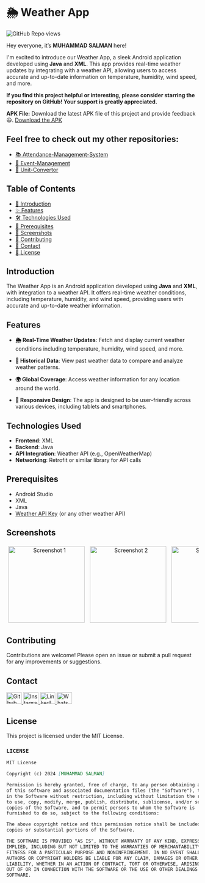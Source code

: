 # 🌦️ Weather App

![GitHub Repo views](https://komarev.com/ghpvc/?username=Salmanhy074&label=Repo%20views&color=blue&style=flat-square)

Hey everyone, it’s **MUHAMMAD SALMAN** here!

I'm excited to introduce our Weather App, a sleek Android application developed using **Java** and **XML**. This app provides real-time weather updates by integrating with a weather API, allowing users to access accurate and up-to-date information on temperature, humidity, wind speed, and more.

**If you find this project helpful or interesting, please consider starring the repository on GitHub! Your support is greatly appreciated.**

**APK File:** Download the latest APK file of this project and provide feedback 😃.
[Download the APK](https://github.com/Salmanhy074/Weather-App/raw/master/app-debug.apk)

## Feel free to check out my other repositories:

- [📚 Attendance-Management-System](https://github.com/Salmanhy074/Attendance-System)
- [📅 Event-Management](https://github.com/Salmanhy074/Event-Management)
- [🔁 Unit-Convertor](https://github.com/Salmanhy074/Unit-Convertor)

## Table of Contents
- [👋 Introduction](#introduction)
- [✨ Features](#features)
- [🛠️ Technologies Used](#technologies-used)
- [🔧 Prerequisites](#prerequisites)
- [📸 Screenshots](#screenshots)
- [🤝 Contributing](#contributing)
- [📧 Contact](#contact)
- [📄 License](#license)

## Introduction

The Weather App is an Android application developed using **Java** and **XML**, with integration to a weather API. It offers real-time weather conditions, including temperature, humidity, and wind speed, providing users with accurate and up-to-date weather information.

## Features

- **🌦️ Real-Time Weather Updates**: Fetch and display current weather conditions including temperature, humidity, wind speed, and more.

- **📅 Historical Data**: View past weather data to compare and analyze weather patterns.

- **🌍 Global Coverage**: Access weather information for any location around the world.

- **📱 Responsive Design**: The app is designed to be user-friendly across various devices, including tablets and smartphones.

## Technologies Used

- **Frontend**: XML
- **Backend**: Java
- **API Integration**: Weather API (e.g., OpenWeatherMap)
- **Networking**: Retrofit or similar library for API calls

## Prerequisites

- Android Studio
- XML
- Java
- [Weather API Key](https://openweathermap.org/api) (or any other weather API)

## Screenshots

<p align="center" style="overflow-x: auto; white-space: nowrap;">
    <img src="https://github.com/user-attachments/assets/your-image-url-1" alt="Screenshot 1" width="200" style="display:inline-block; margin: 5px;">
    <img src="https://github.com/user-attachments/assets/your-image-url-2" alt="Screenshot 2" width="200" style="display:inline-block; margin: 5px;">
    <img src="https://github.com/user-attachments/assets/your-image-url-3" alt="Screenshot 3" width="200" style="display:inline-block; margin: 5px;">
    <img src="https://github.com/user-attachments/assets/your-image-url-4" alt="Screenshot 4" width="200" style="display:inline-block; margin: 5px;">
</p>

## Contributing

Contributions are welcome! Please open an issue or submit a pull request for any improvements or suggestions.

## Contact

<div id="badges" align="left">
  <a href="https://github.com/Salmanhy074/Salmanhy074">
    <img src="https://raw.githubusercontent.com/rahuldkjain/github-profile-readme-generator/master/src/images/icons/Social/github.svg" alt="Github" height="30" width="40"/>
  </a>
  <a href="https://www.instagram.com/itxz_sallu_">
    <img src="https://raw.githubusercontent.com/rahuldkjain/github-profile-readme-generator/master/src/images/icons/Social/instagram.svg" alt="Instagram" height="30" width="40"/>
  </a>
  <a href="https://www.linkedin.com/in/muhammad-salman074">
    <img src="https://raw.githubusercontent.com/rahuldkjain/github-profile-readme-generator/master/src/images/icons/Social/linked-in-alt.svg" alt="LinkedIn" height="30" width="40"/>
  </a>
  <a href="https://wa.me/+923082456659">
    <img src="https://raw.githubusercontent.com/rahuldkjain/github-profile-readme-generator/master/src/images/icons/Social/whatsapp.svg" alt="WhatsApp" height="30" width="40"/>
  </a>
</div>

## License

This project is licensed under the MIT License.

### `LICENSE`

```markdown
MIT License

Copyright (c) 2024 [MUHAMMAD SALMAN]

Permission is hereby granted, free of charge, to any person obtaining a copy
of this software and associated documentation files (the "Software"), to deal
in the Software without restriction, including without limitation the rights
to use, copy, modify, merge, publish, distribute, sublicense, and/or sell
copies of the Software, and to permit persons to whom the Software is
furnished to do so, subject to the following conditions:

The above copyright notice and this permission notice shall be included in all
copies or substantial portions of the Software.

THE SOFTWARE IS PROVIDED "AS IS", WITHOUT WARRANTY OF ANY KIND, EXPRESS OR
IMPLIED, INCLUDING BUT NOT LIMITED TO THE WARRANTIES OF MERCHANTABILITY,
FITNESS FOR A PARTICULAR PURPOSE AND NONINFRINGEMENT. IN NO EVENT SHALL THE
AUTHORS OR COPYRIGHT HOLDERS BE LIABLE FOR ANY CLAIM, DAMAGES OR OTHER
LIABILITY, WHETHER IN AN ACTION OF CONTRACT, TORT OR OTHERWISE, ARISING FROM,
OUT OF OR IN CONNECTION WITH THE SOFTWARE OR THE USE OR OTHER DEALINGS IN THE
SOFTWARE.
